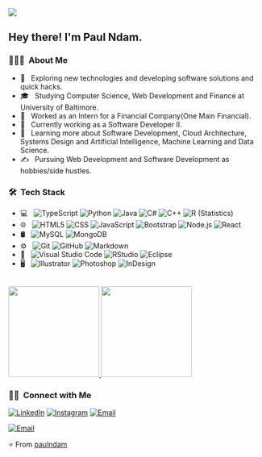 <img src="https://cdn.pixabay.com/photo/2019/06/17/19/48/source-4280758_960_720.jpg">

<h2> Hey there! I'm Paul Ndam.</h2>

<h3> 👨🏻‍💻 &nbsp;About Me </h3>

- 🤔 &nbsp; Exploring new technologies and developing software solutions and quick hacks.
- 🎓 &nbsp; Studying Computer Science, Web Development and Finance at University of Baltimore.
- 💼 &nbsp; Worked as an Intern for a Financial Company(One Main Financial).
- 💼 &nbsp; Currently working as a Software Developer II.
- 🌱 &nbsp; Learning more about Software Development, Cloud Architecture, Systems Design and Artificial Intelligence, Machine Learning and Data Science.
- ✍️ &nbsp; Pursuing Web Development and Software Development as hobbies/side hustles.

<h3> 🛠 &nbsp;Tech Stack</h3>

- 💻 &nbsp;
  ![TypeScript](https://shields.io/badge/TypeScript-3178C6?logo=TypeScript&logoColor=FFF&style=flat-square)
  ![Python](https://img.shields.io/badge/-Python-333333?style=flat&logo=python)
  ![Java](https://img.shields.io/badge/-Java-333333?style=flat&logo=Java&logoColor=007396)
  ![C#](https://img.shields.io/badge/C%23-C--sharp-blue?style=flat-square&logo=appveyor)
  ![C++](https://img.shields.io/badge/-C++-333333?style=flat&logo=C%2B%2B&logoColor=00599C)
  ![R (Statistics)](https://img.shields.io/badge/-R-333333?style=flat&logo=R&logoColor=276DC3)
- 🌐 &nbsp;
  ![HTML5](https://img.shields.io/badge/-HTML5-333333?style=flat&logo=HTML5)
  ![CSS](https://img.shields.io/badge/-CSS-333333?style=flat&logo=CSS3&logoColor=1572B6)
  ![JavaScript](https://img.shields.io/badge/-JavaScript-333333?style=flat&logo=javascript)
  ![Bootstrap](https://img.shields.io/badge/-Bootstrap-333333?style=flat&logo=bootstrap&logoColor=563D7C)
  ![Node.js](https://img.shields.io/badge/-Node.js-333333?style=flat&logo=node.js)
  ![React](https://img.shields.io/badge/-React-333333?style=flat&logo=react)
- 🛢 &nbsp;
  ![MySQL](https://img.shields.io/badge/-MySQL-333333?style=flat&logo=mysql)
  ![MongoDB](https://img.shields.io/badge/-MongoDB-333333?style=flat&logo=mongodb)
- ⚙️ &nbsp;
  ![Git](https://img.shields.io/badge/-Git-333333?style=flat&logo=git)
  ![GitHub](https://img.shields.io/badge/-GitHub-333333?style=flat&logo=github)
  ![Markdown](https://img.shields.io/badge/-Markdown-333333?style=flat&logo=markdown)
- 🔧 &nbsp;
  ![Visual Studio Code](https://img.shields.io/badge/-Visual%20Studio%20Code-333333?style=flat&logo=visual-studio-code&logoColor=007ACC)
  ![RStudio](https://img.shields.io/badge/-RStudio-333333?style=flat&logo=rstudio)
  ![Eclipse](https://img.shields.io/badge/-Eclipse-333333?style=flat&logo=eclipse-ide&logoColor=2C2255)
- 🖥 &nbsp;
  ![Illustrator](https://img.shields.io/badge/-Illustrator-333333?style=flat&logo=adobe-illustrator)
  ![Photoshop](https://img.shields.io/badge/-Photoshop-333333?style=flat&logo=adobe-photoshop)
  ![InDesign](https://img.shields.io/badge/-InDesign-333333?style=flat&logo=adobe-indesign)

<br/>

<a href="https://github.com/paulndam">
  <img height="180em" src="https://github-readme-stats.vercel.app/api?username=paulndam&theme=buefy&show_icons=true" />
  <img height="180em" src="https://github-readme-stats.vercel.app/api/top-langs/?username=paulndam&theme=buefy&layout=compact" />
</a>

<br/>

<h3> 🤝🏻 &nbsp;Connect with Me </h3>

<p align="center">

<a href="https://www.linkedin.com/in/paul-ndam-a3a38114a"><img alt="LinkedIn" src="https://img.shields.io/badge/LinkedIn-paulndam%20Paul%20Ndam-blue?style=flat-square&logo=linkedin"></a>
<a href="https://www.instagram.com/paulblue536/"><img alt="Instagram" src="https://img.shields.io/badge/Instagram-paulndam?style=flat-square&logo=instagram"></a>
<a href="njoyablue43@gmail.com"><img alt="Email" src="https://img.shields.io/badge/Email-njoyablue43@gmail.com-blue?style=flat-square&logo=gmail"></a>
</p>
<a href="paul.ndam@ubalt.edu"><img alt="Email" src="https://img.shields.io/badge/Email-paul.ndam@ubalt.edu-blue?style=flat-square&logo=gmail"></a>
</p>

⭐️ From [paulndam](https://github.com/paulndam)
